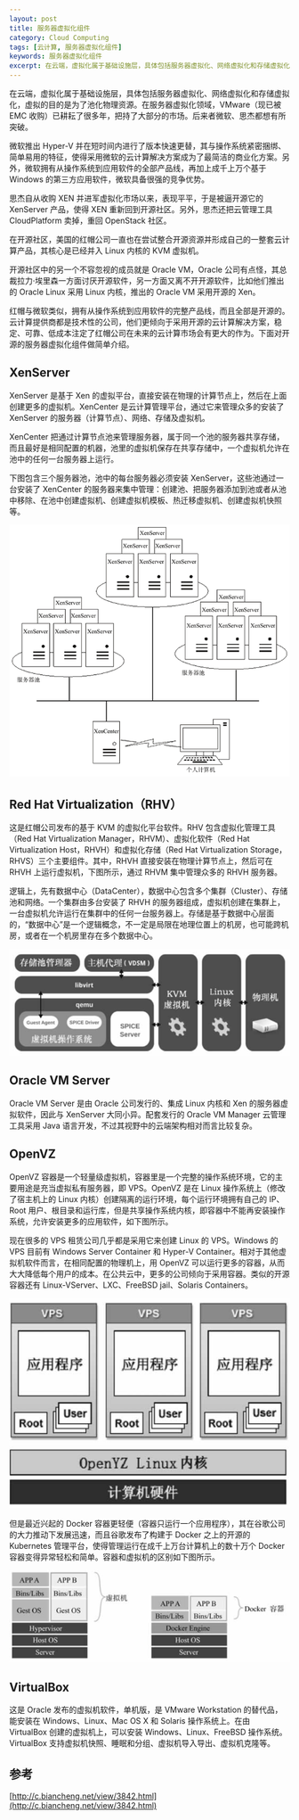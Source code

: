 ```yaml
---
layout: post
title: 服务器虚拟化组件
category: Cloud Computing
tags: [云计算, 服务器虚拟化组件]
keywords: 服务器虚拟化组件
excerpt: 在云端，虚拟化属于基础设施层，具体包括服务器虚拟化、网络虚拟化和存储虚拟化，虚拟的目的是为了池化物理资源。
---
```


在云端，虚拟化属于基础设施层，具体包括服务器虚拟化、网络虚拟化和存储虚拟化，虚拟的目的是为了池化物理资源。在服务器虚拟化领域，VMware（现已被 EMC 收购）已耕耘了很多年，把持了大部分的市场。后来者微软、思杰都想有所突破。

微软推出 Hyper-V 并在短时间内进行了版本快速更替，其与操作系统紧密捆绑、简单易用的特征，使得采用微软的云计算解决方案成为了最简洁的商业化方案。另外，微软拥有从操作系统到应用软件的全部产品线，再加上成千上万个基于 Windows 的第三方应用软件，微软具备很强的竞争优势。

思杰自从收购 XEN 并进军虚拟化市场以来，表现平平，于是被逼开源它的 XenServer 产品，使得 XEN 重新回到开源社区。另外，思杰还把云管理工具 CloudPlatform 卖掉，重回 OpenStack 社区。

在开源社区，美国的红帽公司一直也在尝试整合开源资源并形成自己的一整套云计算产品，其核心是已经并入 Linux 内核的 KVM 虚拟机。

开源社区中的另一个不容忽视的成员就是 Oracle VM，Oracle 公司有点怪，其总裁拉力·埃里森一方面讨厌开源软件，另一方面又离不开开源软件，比如他们推出的 Oracle Linux 采用 Linux 内核，推出的 Oracle VM 采用开源的 Xen。

红帽与微软类似，拥有从操作系统到应用软件的完整产品线，而且全部是开源的。云计算提供商都是技术性的公司，他们更倾向于采用开源的云计算解决方案，稳定、可靠、低成本注定了红帽公司在未来的云计算市场会有更大的作为。下面对开源的服务器虚拟化组件做简单介绍。

## XenServer

XenServer 是基于 Xen 的虚拟平台，直接安装在物理的计算节点上，然后在上面创建更多的虚拟机。XenCenter 是云计算管理平台，通过它来管理众多的安装了 XenServer 的服务器（计算节点）、网络、存储及虚拟机。

XenCenter 把通过计算节点池来管理服务器，属于同一个池的服务器共享存储，而且最好是相同配置的机器，池里的虚拟机保存在共享存储中，一个虚拟机允许在池中的任何一台服务器上运行。

下图包含三个服务器池，池中的每台服务器必须安装 XenServer，这些池通过一台安装了 XenCenter 的服务器来集中管理：创建池、把服务器添加到池或者从池中移除、在池中创建虚拟机、创建虚拟机模板、热迁移虚拟机、创建虚拟机快照等。

![](/assets/images/2020/xencenter.gif)

## Red Hat Virtualization（RHV）

这是红帽公司发布的基于 KVM 的虚拟化平台软件。RHV 包含虚拟化管理工具（Red Hat Virtualization Manager，RHVM）、虚拟化软件（Red Hat Virtualization Host，RHVH）和虚拟化存储（Red Hat Virtualization Storage，RHVS）三个主要组件。其中，RHVH 直接安装在物理计算节点上，然后可在 RHVH 上运行虚拟机，下图所示，通过 RHVM 集中管理众多的 RHVH 服务器。

逻辑上，先有数据中心（DataCenter），数据中心包含多个集群（Cluster）、存储池和网络。一个集群由多台安装了 RHVH 的服务器组成，虚拟机创建在集群上，一台虚拟机允许运行在集群中的任何一台服务器上。存储是基于数据中心层面的，“数据中心”是一个逻辑概念，不一定是局限在地理位置上的机房，也可能跨机房，或者在一个机房里存在多个数据中心。

![](/assets/images/2020/rhvh.jpg)

## Oracle VM Server

Oracle VM Server 是由 Oracle 公司发行的、集成 Linux 内核和 Xen 的服务器虚拟软件，因此与 XenServer 大同小异。配套发行的 Oracle VM Manager 云管理工具采用 Java 语言开发，不过其视野中的云端架构相对而言比较复杂。

## OpenVZ

OpenVZ 容器是一个轻量级虚拟机，容器里是一个完整的操作系统环境，它的主要用途是充当虚拟私有服务器，即 VPS。OpenVZ 是在 Linux 操作系统上（修改了宿主机上的 Linux 内核）创建隔离的运行环境，每个运行环境拥有自己的 IP、Root 用户、根目录和运行库，但是共享操作系统内核，即容器中不能再安装操作系统，允许安装更多的应用软件，如下图所示。

现在很多的 VPS 租赁公司几乎都是采用它来创建 Linux 的 VPS。Windows 的 VPS 目前有 Windows Server Container 和 Hyper-V Container。相对于其他虚拟机软件而言，在相同配置的物理机上，用 OpenVZ 可以运行更多的容器，从而大大降低每个用户的成本。在公共云中，更多的公司倾向于采用容器。类似的开源容器还有 Linux-VServer、LXC、FreeBSD jail、Solaris Containers。

![](/assets/images/2020/openvz.jpg)

但是最近兴起的 Docker 容器更轻便（容器只运行一个应用程序），其在谷歌公司的大力推动下发展迅速，而且谷歌发布了构建于 Docker 之上的开源的 Kubernetes 管理平台，使得管理运行在成千上万台计算机上的数十万个 Docker 容器变得异常轻松和简单。容器和虚拟机的区别如下图所示。

![](/assets/images/2020/container_vm.jpg)

## VirtualBox

这是 Oracle 发布的虚拟机软件，单机版，是 VMware Workstation 的替代品，能安装在 Windows、Linux、Mac OS X 和 Solaris 操作系统上。在由 VirtualBox 创建的虚拟机上，可以安装 Windows、Linux、FreeBSD 操作系统。VirtualBox 支持虚拟机快照、睡眠和分组、虚拟机导入导出、虚拟机克隆等。

## 参考

[http://c.biancheng.net/view/3842.html](http://c.biancheng.net/view/3842.html)
